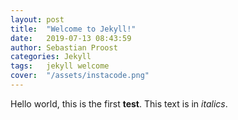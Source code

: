 ```yaml
---
layout: post
title:  "Welcome to Jekyll!"
date:   2019-07-13 08:43:59
author: Sebastian Proost
categories: Jekyll
tags:	jekyll welcome
cover:  "/assets/instacode.png"
---
```


Hello world, this is the first **test**. This text is in *italics*. 


